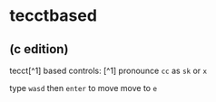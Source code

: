 # tecctbased
## (c edition) 

tecct[^1] based controls:
[^1] pronounce `cc` as `sk` or `x`

type `wasd` then `enter` to move
move to `e`
